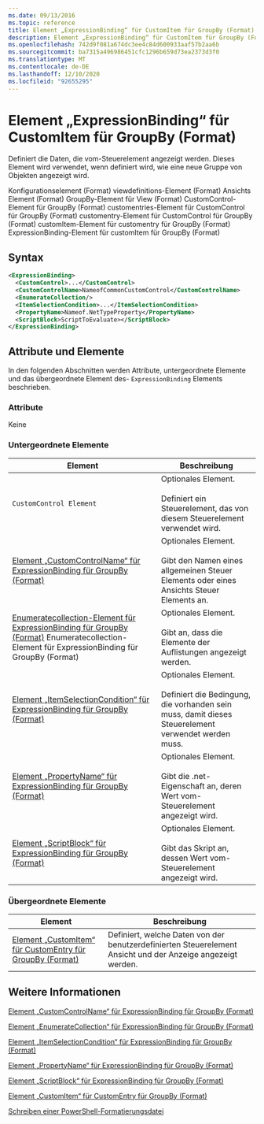 ```yaml
---
ms.date: 09/13/2016
ms.topic: reference
title: Element „ExpressionBinding“ für CustomItem für GroupBy (Format)
description: Element „ExpressionBinding“ für CustomItem für GroupBy (Format)
ms.openlocfilehash: 742d9f081a674dc3ee4c84d600933aaf57b2aa6b
ms.sourcegitcommit: ba7315a496986451cfc1296b659d73ea2373d3f0
ms.translationtype: MT
ms.contentlocale: de-DE
ms.lasthandoff: 12/10/2020
ms.locfileid: "92655295"
---
```

# <a name="expressionbinding-element-for-customitem-for-groupby-format"></a>Element „ExpressionBinding“ für CustomItem für GroupBy (Format)

Definiert die Daten, die vom-Steuerelement angezeigt werden. Dieses Element wird verwendet, wenn definiert wird, wie eine neue Gruppe von Objekten angezeigt wird.

Konfigurationselement (Format) viewdefinitions-Element (Format) Ansichts Element (Format) GroupBy-Element für View (Format) CustomControl-Element für GroupBy (Format) customentries-Element für CustomControl für GroupBy (Format) customentry-Element für CustomControl für GroupBy (Format) customItem-Element für customentry für GroupBy (Format) ExpressionBinding-Element für customItem für GroupBy (Format)

## <a name="syntax"></a>Syntax

```xml
<ExpressionBinding>
  <CustomControl>...</CustomControl>
  <CustomControlName>NameofCommonCustomControl</CustomControlName>
  <EnumerateCollection/>
  <ItemSelectionCondition>...</ItemSelectionCondition>
  <PropertyName>Nameof.NetTypeProperty</PropertyName>
  <ScriptBlock>ScriptToEvaluate></ScriptBlock>
</ExpressionBinding>
```

## <a name="attributes-and-elements"></a>Attribute und Elemente

In den folgenden Abschnitten werden Attribute, untergeordnete Elemente und das übergeordnete Element des- `ExpressionBinding` Elements beschrieben.

### <a name="attributes"></a>Attribute

Keine

### <a name="child-elements"></a>Untergeordnete Elemente

|Element|Beschreibung|
|-------------|-----------------|
|`CustomControl Element`|Optionales Element.<br /><br /> Definiert ein Steuerelement, das von diesem Steuerelement verwendet wird.|
|[Element „CustomControlName“ für ExpressionBinding für GroupBy (Format)](./customcontrolname-element-for-expressionbinding-for-groupby-format.md)|Optionales Element.<br /><br /> Gibt den Namen eines allgemeinen Steuer Elements oder eines Ansichts Steuer Elements an.|
|[Enumeratecollection-Element für ExpressionBinding für GroupBy (Format)](./enumeratecollection-element-for-expressionbinding-for-groupby-format.md) Enumeratecollection-Element für ExpressionBinding für GroupBy (Format)|Optionales Element.<br /><br /> Gibt an, dass die Elemente der Auflistungen angezeigt werden.|
|[Element „ItemSelectionCondition“ für ExpressionBinding für GroupBy (Format)](./itemselectioncondition-element-for-expressionbinding-for-groupby-format.md)|Optionales Element.<br /><br /> Definiert die Bedingung, die vorhanden sein muss, damit dieses Steuerelement verwendet werden muss.|
|[Element „PropertyName“ für ExpressionBinding für GroupBy (Format)](./propertyname-element-for-expressionbinding-for-groupby-format.md)|Optionales Element.<br /><br /> Gibt die .net-Eigenschaft an, deren Wert vom-Steuerelement angezeigt wird.|
|[Element „ScriptBlock“ für ExpressionBinding für GroupBy (Format)](./scriptblock-element-for-expressionbinding-for-groupby-format.md)|Optionales Element.<br /><br /> Gibt das Skript an, dessen Wert vom-Steuerelement angezeigt wird.|

### <a name="parent-elements"></a>Übergeordnete Elemente

|Element|Beschreibung|
|-------------|-----------------|
|[Element „CustomItem“ für CustomEntry für GroupBy (Format)](./customitem-element-for-customentry-for-groupby-format.md)|Definiert, welche Daten von der benutzerdefinierten Steuerelement Ansicht und der Anzeige angezeigt werden.|

## <a name="see-also"></a>Weitere Informationen

[Element „CustomControlName“ für ExpressionBinding für GroupBy (Format)](./customcontrolname-element-for-expressionbinding-for-groupby-format.md)

[Element „EnumerateCollection“ für ExpressionBinding für GroupBy (Format)](./enumeratecollection-element-for-expressionbinding-for-groupby-format.md)

[Element „ItemSelectionCondition“ für ExpressionBinding für GroupBy (Format)](./itemselectioncondition-element-for-expressionbinding-for-groupby-format.md)

[Element „PropertyName“ für ExpressionBinding für GroupBy (Format)](./propertyname-element-for-expressionbinding-for-groupby-format.md)

[Element „ScriptBlock“ für ExpressionBinding für GroupBy (Format)](./scriptblock-element-for-expressionbinding-for-groupby-format.md)

[Element „CustomItem“ für CustomEntry für GroupBy (Format)](./customitem-element-for-customentry-for-groupby-format.md)

[Schreiben einer PowerShell-Formatierungsdatei](./writing-a-powershell-formatting-file.md)
